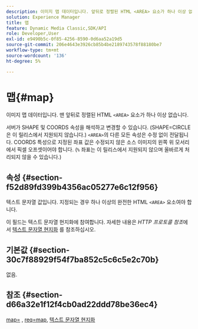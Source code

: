 ```yaml
---
description: 이미지 맵 데이터입니다. 앞뒤로 정렬된 HTML <AREA> 요소가 하나 이상 없습니다.
solution: Experience Manager
title: 맵
feature: Dynamic Media Classic,SDK/API
role: Developer,User
exl-id: e9490b5c-0f85-4256-8590-0d6aa52a19d5
source-git-commit: 206e4643e3926cb85b4be2189743578f88180be7
workflow-type: tm+mt
source-wordcount: '136'
ht-degree: 5%

---
```


# 맵{#map}

이미지 맵 데이터입니다. 맨 앞뒤로 정렬된 HTML `<AREA>` 요소가 하나 이상 없습니다.

서버가 SHAPE 및 COORDS 속성을 해석하고 변경할 수 있습니다. (SHAPE=CIRCLE은 이 릴리스에서 지원되지 않습니다.) `<AREA>`의 다른 모든 속성은 수정 없이 전달됩니다. COORDS 특성으로 지정된 좌표 값은 수정되지 않은 소스 이미지의 왼쪽 위 모서리에서 픽셀 오프셋이어야 합니다. (`%` 좌표는 이 릴리스에서 지원되지 않으며 올바르게 처리되지 않을 수 있습니다.)

## 속성 {#section-f52d89fd399b4356ac05277e6c12f956}

텍스트 문자열 값입니다. 지정되는 경우 하나 이상의 완전한 HTML `<AREA>` 요소여야 합니다.

이 필드는 텍스트 문자열 현지화에 참여합니다. 자세한 내용은 *HTTP 프로토콜 참조*&#x200B;에서 [텍스트 문자열 현지화](/help/aem-is-ir-api/is-api/http-ref/image-serving-api-ref/c-http-protocol-reference/c-syntax-and-features/r-text-string-localization.md) 를 참조하십시오.

## 기본값 {#section-30c7f88929f54f7ba852c5c6c5e2c70b}

없음.

## 참조 {#section-d66a32e1f12f4cb0ad22ddd78be36ec4}

[map=](/help/aem-is-ir-api/is-api/http-ref/image-serving-api-ref/c-http-protocol-reference/c-command-reference/r-map.md) ,  [req=map](/help/aem-is-ir-api/is-api/http-ref/image-serving-api-ref/c-http-protocol-reference/c-command-reference/r-req/r-req.md),  [텍스트 문자열 현지화](/help/aem-is-ir-api/is-api/http-ref/image-serving-api-ref/c-http-protocol-reference/c-syntax-and-features/r-text-string-localization.md)
